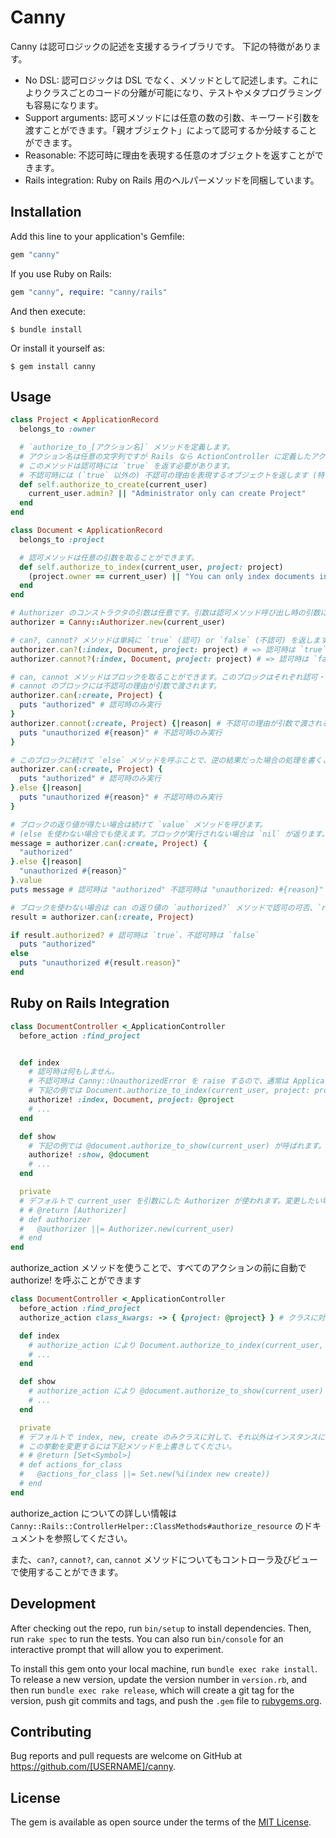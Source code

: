 # Canny

Canny は認可ロジックの記述を支援するライブラリです。
下記の特徴があります。

* No DSL: 認可ロジックは DSL でなく、メソッドとして記述します。これによりクラスごとのコードの分離が可能になり、テストやメタプログラミングも容易になります。
* Support arguments: 認可メソッドには任意の数の引数、キーワード引数を渡すことができます。「親オブジェクト」によって認可するか分岐することができます。
* Reasonable: 不認可時に理由を表現する任意のオブジェクトを返すことができます。
* Rails integration: Ruby on Rails 用のヘルパーメソッドを同梱しています。

## Installation

Add this line to your application's Gemfile:

```ruby
gem "canny"
```

If you use Ruby on Rails:

```ruby
gem "canny", require: "canny/rails"
```

And then execute:

    $ bundle install

Or install it yourself as:

    $ gem install canny

## Usage

```ruby
class Project < ApplicationRecord
  belongs_to :owner

  # `authorize_to_[アクション名]` メソッドを定義します。
  # アクション名は任意の文字列ですが Rails なら ActionController に定義したアクション名にすると便利です。
  # このメソッドは認可時には `true` を返す必要があります。
  # 不認可時には (`true` 以外の) 不認可の理由を表現するオブジェクトを返します (特に理由の情報が必要なければ false や nil でも構いません)。
  def self.authorize_to_create(current_user)
    current_user.admin? || "Administrator only can create Project"
  end
end

class Document < ApplicationRecord
  belongs_to :project

  # 認可メソッドは任意の引数を取ることができます。
  def self.authorize_to_index(current_user, project: project)
    (project.owner == current_user) || "You can only index documents in own project"
  end
end

# Authorizer のコンストラクタの引数は任意です。引数は認可メソッド呼び出し時の引数に必ず追加されます。
authorizer = Canny::Authorizer.new(current_user)

# can?, cannot? メソッドは単純に `true` (認可) or `false` (不認可) を返します。
authorizer.can?(:index, Document, project: project) # => 認可時は `true`、不認可時は `false`
authorizer.cannot?(:index, Document, project: project) # => 認可時は `false`、不認可時は `true`

# can, cannot メソッドはブロックを取ることができます。このブロックはそれぞれ認可・不認可時にのみ実行されます。
# cannot のブロックには不認可の理由が引数で渡されます。
authorizer.can(:create, Project) {
  puts "authorized" # 認可時のみ実行
}
authorizer.cannot(:create, Project) {|reason| # 不認可の理由が引数で渡される
  puts "unauthorized #{reason}" # 不認可時のみ実行
}

# このブロックに続けて `else` メソッドを呼ぶことで、逆の結果だった場合の処理を書くことができます
authorizer.can(:create, Project) {
  puts "authorized" # 認可時のみ実行
}.else {|reason|
  puts "unauthorized #{reason}" # 不認可時のみ実行
}

# ブロックの返り値が得たい場合は続けて `value` メソッドを呼びます。
# (else を使わない場合でも使えます。ブロックが実行されない場合は `nil` が返ります。)
message = authorizer.can(:create, Project) {
  "authorized"
}.else {|reason|
  "unauthorized #{reason}"
}.value
puts message # 認可時は "authorized" 不認可時は "unauthorized: #{reason}"

# ブロックを使わない場合は can の返り値の `authorized?` メソッドで認可の可否、`reason` メソッドで不認可の理由が得られます。
result = authorizer.can(:create, Project)

if result.authorized? # 認可時は `true`、不認可時は `false`
  puts "authorized"
else
  puts "unauthorized #{result.reason}"
end
```

## Ruby on Rails Integration

```ruby
class DocumentController <_ApplicationController
  before_action :find_project


  def index
    # 認可時は何もしません。
    # 不認可時は Canny::UnauthorizedError を raise するので、通常は ApplicationController#rescue_from でこのときの処理を記述してください。
    # 下記の例では Document.authorize_to_index(current_user, project: project) が呼ばれます。
    authorize! :index, Document, project: @project
    # ...
  end

  def show
    # 下記の例では @document.authorize_to_show(current_user) が呼ばれます。
    authorize! :show, @document
    # ...
  end

  private
  # デフォルトで current_user を引数にした Authorizer が使われます。変更したい場合はこのメソッドを上書きしてください。
  # # @return [Authorizer]
  # def authorizer
  #   @authorizer ||= Authorizer.new(current_user)
  # end
end
```

authorize_action メソッドを使うことで、すべてのアクションの前に自動で authorize! を呼ぶことができます

```ruby
class DocumentController <_ApplicationController
  before_action :find_project
  authorize_action class_kwargs: -> { {project: @project} } # クラスに対して authorize_to_* メソッドを呼ぶときの追加の引数を lambda で指定

  def index
    # authorize_action により Document.authorize_to_index(current_user, project: project) が呼ばれます。
    # ...
  end

  def show
    # authorize_action により @document.authorize_to_show(current_user) が呼ばれます。
    # ...
  end

  private
  # デフォルトで index, new, create のみクラスに対して、それ以外はインスタンスに対して authorize_to_* メソッドが呼ばれます。
  # この挙動を変更するには下記メソッドを上書きしてください。
  # # @return [Set<Symbol>]
  # def actions_for_class
  #   @actions_for_class ||= Set.new(%i(index new create))
  # end
end
```

authorize_action についての詳しい情報は `Canny::Rails::ControllerHelper::ClassMethods#authorize_resource` のドキュメントを参照してください。

また、`can?`, `cannot?`, `can`, `cannot` メソッドについてもコントローラ及びビューで使用することができます。

## Development

After checking out the repo, run `bin/setup` to install dependencies. Then, run `rake spec` to run the tests. You can also run `bin/console` for an interactive prompt that will allow you to experiment.

To install this gem onto your local machine, run `bundle exec rake install`. To release a new version, update the version number in `version.rb`, and then run `bundle exec rake release`, which will create a git tag for the version, push git commits and tags, and push the `.gem` file to [rubygems.org](https://rubygems.org).

## Contributing

Bug reports and pull requests are welcome on GitHub at https://github.com/[USERNAME]/canny.


## License

The gem is available as open source under the terms of the [MIT License](https://opensource.org/licenses/MIT).
